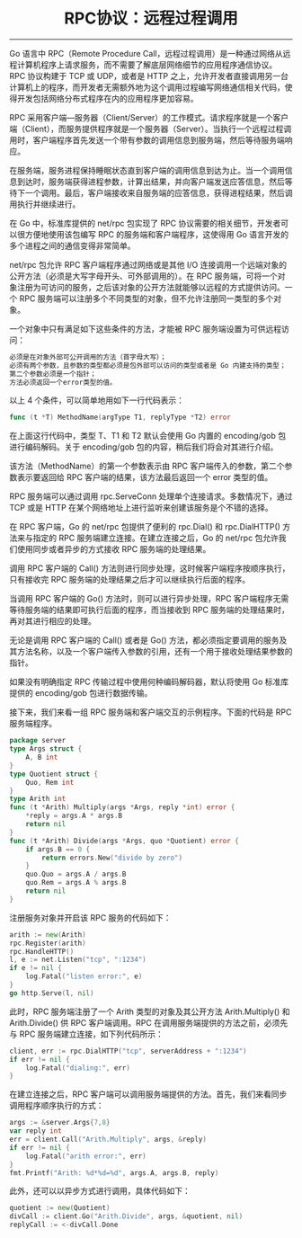 <center><h1>RPC协议：远程过程调用</h1></center>

---

Go 语言中 RPC（Remote Procedure Call，远程过程调用）是一种通过网络从远程计算机程序上请求服务，而不需要了解底层网络细节的应用程序通信协议。RPC 协议构建于 TCP 或 UDP，或者是 HTTP 之上，允许开发者直接调用另一台计算机上的程序，而开发者无需额外地为这个调用过程编写网络通信相关代码，使得开发包括网络分布式程序在内的应用程序更加容易。

RPC 采用客户端—服务器（Client/Server）的工作模式。请求程序就是一个客户端（Client），而服务提供程序就是一个服务器（Server）。当执行一个远程过程调用时，客户端程序首先发送一个带有参数的调用信息到服务端，然后等待服务端响应。

在服务端，服务进程保持睡眠状态直到客户端的调用信息到达为止。当一个调用信息到达时，服务端获得进程参数，计算出结果，并向客户端发送应答信息，然后等待下一个调用。最后，客户端接收来自服务端的应答信息，获得进程结果，然后调用执行并继续进行。

在 Go 中，标准库提供的 net/rpc 包实现了 RPC 协议需要的相关细节，开发者可以很方便地使用该包编写 RPC 的服务端和客户端程序，这使得用 Go 语言开发的多个进程之间的通信变得非常简单。

net/rpc 包允许 RPC 客户端程序通过网络或是其他 I/O 连接调用一个远端对象的公开方法（必须是大写字母开头、可外部调用的）。在 RPC 服务端，可将一个对象注册为可访问的服务，之后该对象的公开方法就能够以远程的方式提供访问。一个 RPC 服务端可以注册多个不同类型的对象，但不允许注册同一类型的多个对象。

一个对象中只有满足如下这些条件的方法，才能被 RPC 服务端设置为可供远程访问：

```go
必须是在对象外部可公开调用的方法（首字母大写）；
必须有两个参数，且参数的类型都必须是包外部可以访问的类型或者是 Go 内建支持的类型；
第二个参数必须是一个指针；
方法必须返回一个error类型的值。
```

以上 4 个条件，可以简单地用如下一行代码表示：

```go
func (t *T) MethodName(argType T1, replyType *T2) error
```

在上面这行代码中，类型 T、T1 和 T2 默认会使用 Go 内置的 encoding/gob 包进行编码解码。关于 encoding/gob 包的内容，稍后我们将会对其进行介绍。

该方法（MethodName）的第一个参数表示由 RPC 客户端传入的参数，第二个参数表示要返回给 RPC 客户端的结果，该方法最后返回一个 error 类型的值。

RPC 服务端可以通过调用 rpc.ServeConn 处理单个连接请求。多数情况下，通过 TCP 或是 HTTP 在某个网络地址上进行监听来创建该服务是个不错的选择。

在 RPC 客户端，Go 的 net/rpc 包提供了便利的 rpc.Dial() 和 rpc.DialHTTP() 方法来与指定的 RPC 服务端建立连接。在建立连接之后，Go 的 net/rpc 包允许我们使用同步或者异步的方式接收 RPC 服务端的处理结果。

调用 RPC 客户端的 Call() 方法则进行同步处理，这时候客户端程序按顺序执行，只有接收完 RPC 服务端的处理结果之后才可以继续执行后面的程序。

当调用 RPC 客户端的 Go() 方法时，则可以进行异步处理，RPC 客户端程序无需等待服务端的结果即可执行后面的程序，而当接收到 RPC 服务端的处理结果时，再对其进行相应的处理。

无论是调用 RPC 客户端的 Call() 或者是 Go() 方法，都必须指定要调用的服务及其方法名称，以及一个客户端传入参数的引用，还有一个用于接收处理结果参数的指针。

如果没有明确指定 RPC 传输过程中使用何种编码解码器，默认将使用 Go 标准库提供的 encoding/gob 包进行数据传输。

接下来，我们来看一组 RPC 服务端和客户端交互的示例程序。下面的代码是 RPC 服务端程序。

```go
package server
type Args struct {
    A, B int
}
type Quotient struct {
    Quo, Rem int
}
type Arith int
func (t *Arith) Multiply(args *Args, reply *int) error {
    *reply = args.A * args.B
    return nil
}
func (t *Arith) Divide(args *Args, quo *Quotient) error {
    if args.B == 0 {
        return errors.New("divide by zero")
    }
    quo.Quo = args.A / args.B
    quo.Rem = args.A % args.B
    return nil
}
```

注册服务对象并开启该 RPC 服务的代码如下：

```go
arith := new(Arith)
rpc.Register(arith)
rpc.HandleHTTP()
l, e := net.Listen("tcp", ":1234")
if e != nil {
    log.Fatal("listen error:", e)
}
go http.Serve(l, nil)
```

此时，RPC 服务端注册了一个 Arith 类型的对象及其公开方法 Arith.Multiply() 和 Arith.Divide() 供 RPC 客户端调用。RPC 在调用服务端提供的方法之前，必须先与 RPC 服务端建立连接，如下列代码所示：

```go
client, err := rpc.DialHTTP("tcp", serverAddress + ":1234")
if err != nil {
    log.Fatal("dialing:", err)
}
```

在建立连接之后，RPC 客户端可以调用服务端提供的方法。首先，我们来看同步调用程序顺序执行的方式：

```go
args := &server.Args{7,8}
var reply int
err = client.Call("Arith.Multiply", args, &reply)
if err != nil {
    log.Fatal("arith error:", err)
}
fmt.Printf("Arith: %d*%d=%d", args.A, args.B, reply)
```

此外，还可以以异步方式进行调用，具体代码如下：

```go
quotient := new(Quotient)
divCall := client.Go("Arith.Divide", args, &quotient, nil)
replyCall := <-divCall.Done
```
